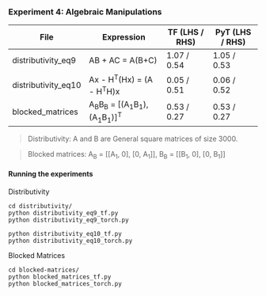 ### Experiment 4: Algebraic Manipulations


|File | Expression    | TF (LHS / RHS)  | PyT (LHS / RHS) |
|-----|---------------|--------------|--------------|
|distributivity_eq9|AB + AC = A(B+C)| 1.07 / 0.54|1.05 / 0.53| 
|distributivity_eq10|Ax - H<sup>T</sup>(Hx) = (A - H<sup>T</sup>H)x| 0.05 / 0.51|0.06 / 0.52| 
|blocked_matrices|A<sub>B</sub>B<sub>B</sub> = [(A<sub>1</sub>B<sub>1</sub>),(A<sub>1</sub>B<sub>1</sub>)]<sup>T</sup>| 0.53 / 0.27|0.53 / 0.27| 

> Distributivity: A and B are General square matrices of size 3000.

> Blocked matrices: A<sub>B</sub> = [[A<sub>1</sub>, 0], [0, A<sub>1</sub>]], B<sub>B</sub> = [[B<sub>1</sub>, 0], [0, B<sub>1</sub>]]

#### Running the experiments

Distributivity
```
cd distributivity/
python distributivity_eq9_tf.py
python distributivity_eq9_torch.py

python distributivity_eq10_tf.py
python distributivity_eq10_torch.py
```

Blocked Matrices
```
cd blocked-matrices/
python blocked_matrices_tf.py
python blocked_matrices_torch.py
```
